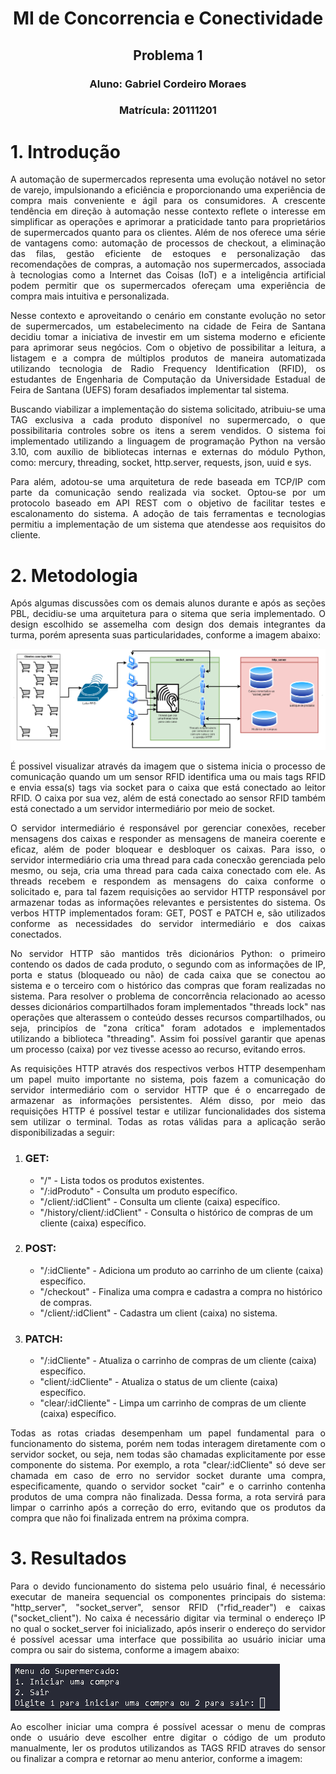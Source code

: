 
<h1 align="center">MI de Concorrencia e Conectividade</h1>
<h2 align="center">Problema 1</h2>
<h3 align="center">Aluno: Gabriel Cordeiro Moraes</h3>
<h3 align="center">Matrícula: 20111201</h3>

# 1. Introdução

<p style="text-align: justify;">
  A automação de supermercados representa uma evolução notável no setor de varejo, impulsionando a eficiência e proporcionando uma experiência de compra mais conveniente e ágil para os consumidores.
  A crescente tendência em direção à automação nesse contexto reflete o interesse em simplificar as operações e aprimorar a praticidade tanto para proprietários de supermercados quanto para os clientes.
  Além de nos oferece uma série de vantagens como: automação de processos de checkout, a eliminação das filas, gestão eficiente de estoques e personalização das recomendações de compras, a automação nos
  supermercados, associada à tecnologias como a Internet das Coisas (IoT) e a inteligência artificial podem permitir que os supermercados ofereçam uma experiência de compra mais intuitiva e personalizada.
</p>

<p style="text-align: justify;">
  Nesse contexto e aproveitando o cenário em constante evolução no setor de supermercados, um estabelecimento na cidade de Feira de Santana decidiu tomar a iniciativa de investir em um sistema moderno e eficiente para aprimorar seus negócios.
  Com o objetivo de possibilitar a leitura, a listagem e a compra de múltiplos produtos de maneira automatizada utilizando tecnologia de Radio Frequency Identification (RFID), os estudantes de Engenharia de Computação da Universidade Estadual
  de Feira de Santana (UEFS) foram desafiados implementar tal sistema.
</p>

<p style="text-align: justify;">
  Buscando viabilizar a implementação do sistema solicitado, atribuiu-se uma TAG exclusiva a cada produto disponível no supermercado, o que possibilitaria controles sobre os itens a serem vendidos.
  O sistema foi implementado utilizando a linguagem de programação Python na versão 3.10, com auxílio de bibliotecas internas e externas do módulo Python, como: mercury, threading, socket, http.server, requests, json, uuid e sys.
</p>

<p style="text-align: justify;">
  Para além, adotou-se uma arquitetura de rede baseada em TCP/IP com parte da comunicação sendo realizada via socket.
  Optou-se por um protocolo baseado em API REST com o objetivo de facilitar testes e escalonamento do sistema.
  A adoção de tais ferramentas e tecnologias permitiu a implementação de um sistema que atendesse aos requisitos do cliente.
</p>


# 2. Metodologia

<p style="text-align: justify;">
  Após algumas discussões com os demais alunos durante e após as seções PBL, decidiu-se uma arquitetura para o sitema que seria implementado. O design escolhido se assemelha com design dos demais integrantes da turma, porém apresenta suas particularidades, conforme a imagem abaixo:
</p>

![Arquitetura do sistema.](https://github.com/bielcmoraes/Concorrencia-e-Conectividade/blob/main/images_README/arquitetura_do_sistema.png)

<p style="text-align: justify;">
  É possivel visualizar através da imagem que o sistema inicia o processo de comunicação quando um um sensor RFID identifica uma ou mais tags RFID e envia essa(s) tags via socket para o caixa que está conectado ao leitor RFID. O caixa por sua vez, além de está conectado ao sensor RFID também está conectado a um servidor intermediário por meio de socket.
</p>

<p style="text-align: justify;">
  O servidor intermediário é responsável por gerenciar conexões, receber mensagens dos caixas e responder as mensagens de maneira coerente e eficaz, além de poder bloquear e desbloquer os caixas. Para isso, o servidor intermediário cria uma thread para cada conecxão gerenciada pelo mesmo, ou seja, cria uma thread para cada caixa conectado com ele. As threads recebem e respondem as mensagens do caixa conforme o solicitado e, para tal fazem requisições ao servidor HTTP responsável por armazenar todas as informações relevantes e persistentes do sistema. Os verbos HTTP implementados foram: GET, POST e PATCH e, são utilizados conforme as necessidades do servidor intermediário e dos caixas conectados.
</p>

<p style="text-align: justify;">
  No servidor HTTP são mantidos três dicionários Python: o primeiro contendo os dados de cada produto, o segundo com as informações de IP, porta e status (bloqueado ou não) de cada caixa que se conectou ao sistema e o terceiro com o histórico das compras que foram realizadas no sistema. Para resolver o problema de concorrência relacionado ao acesso desses dicionários compartilhados foram implementados "threads lock" nas operações que alterassem o conteúdo desses recursos compartilhados, ou seja, principíos de "zona crítica" foram adotados e implementados utilizando a biblioteca "threading". Assim foi possível garantir que apenas um processo (caixa) por vez tivesse acesso ao recurso, evitando erros.
</p>

<p style="text-align: justify;">
  As requisições HTTP através dos respectivos verbos HTTP desempenham um papel muito importante no sistema, pois fazem a comunicação do servidor intermediário com o servidor HTTP que é o encarregado de armazenar as informações persistentes. Além disso, por meio das requisições HTTP é possível testar e utilizar funcionalidades dos sistema sem utilizar o terminal. Todas as rotas válidas para a aplicação serão disponibilizadas a seguir:
</p>

<p style="text-align: justify;">
  <ol>
    <li>
      <h3>GET:</h3>
      <ul>
        <li> "/" - Lista todos os produtos existentes.</li>
        <li> "/:idProduto" - Consulta um produto específico.</li>
        <li> "/client/:idClient" - Consulta um cliente (caixa) específico.</li>
        <li> "/history/client/:idClient" - Consulta o histórico de compras de um cliente (caixa) específico.</li>
      </ul>
    </li>
    <li>
      <h3>POST:</h3>
      <ul>
        <li> "/:idCliente" - Adiciona um produto ao carrinho de um cliente (caixa) específico.</li>
        <li> "/checkout" - Finaliza uma compra e cadastra a compra no histórico de compras.</li>
        <li> "/client/:idClient" - Cadastra um client (caixa) no sistema.</li>
      </ul>
    </li>
    <li>
      <h3>PATCH:</h3>
      <ul>
        <li> "/:idCliente" - Atualiza o carrinho de compras de um cliente (caixa) específico.</li>
        <li> "client/:idCliente" - Atualiza o status de um cliente (caixa) específico.</li>
        <li> "clear/:idCliente" - Limpa um carrinho de compras de um cliente (caixa) específico.</li>
      </ul>
    </li>
  </ol>
</p>

<p style="text-align: justify;">
  Todas as rotas criadas desempenham um papel fundamental para o funcionamento do sistema, porém nem todas interagem diretamente com o servidor socket, ou seja, nem todas são chamadas explicitamente por esse componente do sistema.
  Por exemplo, a rota "clear/:idCliente" só deve ser chamada em caso de erro no servidor socket durante uma compra, especificamente, quando o servidor socket "cair" e o carrinho contenha produtos de uma compra não finalizada.
  Dessa forma, a rota servirá para limpar o carrinho após a correção do erro, evitando que os produtos da compra que não foi finalizada entrem na próxima compra.
</p>

# 3. Resultados

<p style="text-align: justify;">
  Para o devido funcionamento do sistema pelo usuário final, é necessário executar de maneira sequencial os componentes principais do sistema: "http_server", "socket_server", sensor RFID ("rfid_reader") e caixas ("socket_client").
  No caixa é necessário digitar via terminal o endereço IP no qual o socket_server foi inicializado, após inserir o endereço do servidor é possível acessar uma interface que possibilita ao usuário iniciar uma compra ou sair do sistema, conforme a imagem abaixo:
</p>

![Menu inicial do caixa.](https://github.com/bielcmoraes/Concorrencia-e-Conectividade/blob/main/images_README/menu_inical_client.png)

<p style="text-align: justify;">
  Ao escolher iniciar uma compra é possível acessar o menu de compras onde o usuário deve escolher entre digitar o código de um produto manualmente, ler os produtos utilizandos as TAGS RFID atraves do sensor ou finalizar a compra e retornar ao menu anterior, conforme a imagem:
</p>
